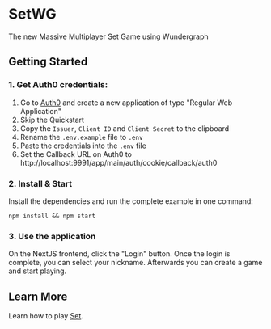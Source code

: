 # SetWG
The new Massive Multiplayer Set Game using Wundergraph

## Getting Started

### 1. Get Auth0 credentials:

1. Go to [Auth0](https://auth0.com/) and create a new application of type "Regular Web Application"
2. Skip the Quickstart
3. Copy the `Issuer`, `Client ID` and `Client Secret` to the clipboard
4. Rename the `.env.example` file to `.env`
5. Paste the credentials into the `.env` file
6. Set the Callback URL on Auth0 to http://localhost:9991/app/main/auth/cookie/callback/auth0

### 2. Install & Start

Install the dependencies and run the complete example in one command:

```shell
npm install && npm start
```

### 3. Use the application

On the NextJS frontend, click the "Login" button.
Once the login is complete, you can select your nickname.
Afterwards you can create a game and start playing.

## Learn More

Learn how to play [Set](https://en.wikipedia.org/wiki/Set_(card_game)).